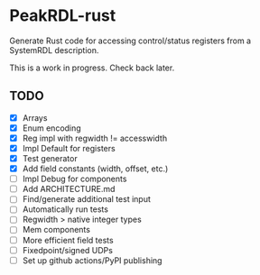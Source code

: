# PeakRDL-rust

Generate Rust code for accessing control/status registers from a SystemRDL description.

This is a work in progress. Check back later.

## TODO

- [x] Arrays
- [x] Enum encoding
- [x] Reg impl with regwidth != accesswidth
- [x] Impl Default for registers
- [x] Test generator
- [x] Add field constants (width, offset, etc.)
- [ ] Impl Debug for components
- [ ] Add ARCHITECTURE.md
- [ ] Find/generate additional test input
- [ ] Automatically run tests
- [ ] Regwidth > native integer types
- [ ] Mem components
- [ ] More efficient field tests
- [ ] Fixedpoint/signed UDPs
- [ ] Set up github actions/PyPI publishing
